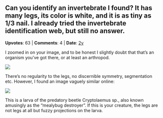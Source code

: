 ## Can you identify an invertebrate I found? It has many legs, its color is white, and it is as tiny as 1/3 nail. I already tried the invertebrate identification web, but still no answer.
    
**Upvotes**: 63 | **Comments**: 4 | **Date**: [2y](https://www.quora.com/Can-you-identify-an-invertebrate-I-found-It-has-many-legs-its-color-is-white-and-it-is-as-tiny-as-1-3-nail-I-already-tried-the-invertebrate-identification-web-but-still-no-answer/answer/Gary-Meaney)

I zoomed in on your image, and to be honest I slightly doubt that that’s an organism you’ve got there, or at least an arthropod.

![](https://qph.fs.quoracdn.net/main-qimg-b2642f9a35bf91f7a445434f06afdfd3-pjlq)

There’s no regularity to the legs, no discernible symmetry, segmentation etc. However, I found an image vaguely similar online:

![](https://qph.fs.quoracdn.net/main-qimg-b4c30616a93550b542d2bcbd5092e3df-lq)

This is a larva of the predatory beetle Cryptolaemus sp., also known amusingly as the “mealybug destroyer”. If this is your creature, the legs are not legs at all but fuzzy projections on the larva.

